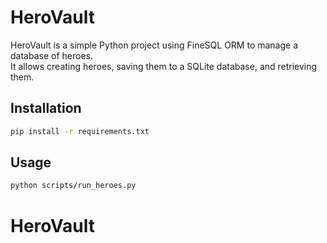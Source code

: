 # HeroVault

HeroVault is a simple Python project using FineSQL ORM to manage a database of heroes.  
It allows creating heroes, saving them to a SQLite database, and retrieving them.

## Installation

```bash
pip install -r requirements.txt
```

## Usage

```bash
python scripts/run_heroes.py
```
# HeroVault
